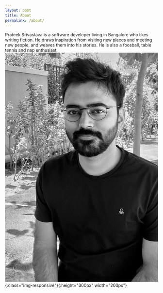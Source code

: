 ```yaml
---
layout: post
title: About
permalink: /about/
---
```


Prateek Srivastava is a software developer living in Bangalore who likes writing fiction. He draws inspiration from visiting new places and meeting new people, and weaves them into his stories. He is also a foosball, table tennis and nap enthusiast. ![Prateek Srivastava](/assets/me.jpg){:class="img-responsive"}{:height="300px" width="200px"}
